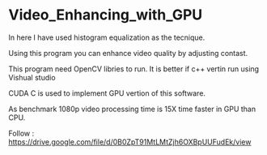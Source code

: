 # Video_Enhancing_with_GPU

In here I have used histogram equalization as the tecnique. 

Using this program you can enhance video quality by adjusting contast.

This program need OpenCV libries to run. It is better if c++ vertin run using Vishual studio

CUDA C is used to implement GPU vertion of this software.

As benchmark 1080p video processing time is 15X time faster in GPU than CPU. 

Follow : https://drive.google.com/file/d/0B0ZpT91MtLMtZjh6OXBpUUFudEk/view
